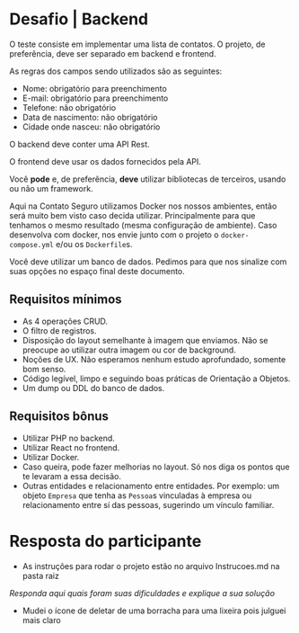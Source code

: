 # Desafio | Backend

O teste consiste em implementar uma lista de contatos. O projeto, de preferência, deve ser separado em backend e frontend.

As regras dos campos sendo utilizados são as seguintes:
- Nome: obrigatório para preenchimento
- E-mail: obrigatório para preenchimento
- Telefone: não obrigatório
- Data de nascimento: não obrigatório
- Cidade onde nasceu: não obrigatório

O backend deve conter uma API Rest.

O frontend deve usar os dados fornecidos pela API.

Você **pode** e, de preferência, **deve** utilizar bibliotecas de terceiros, usando ou não um framework.

Aqui na Contato Seguro utilizamos Docker nos nossos ambientes, então será muito bem visto caso decida utilizar. Principalmente para que tenhamos o mesmo resultado (mesma configuração de ambiente). Caso desenvolva com docker, nos envie junto com o projeto o `docker-compose.yml` e/ou os `Dockerfile`s.

Você deve utilizar um banco de dados. Pedimos para que nos sinalize com suas opções no espaço final deste documento.

## Requisitos mínimos
- As 4 operações CRUD.
- O filtro de registros.
- Disposição do layout semelhante à imagem que enviamos. Não se preocupe ao utilizar outra imagem ou cor de background.
- Noções de UX. Não esperamos nenhum estudo aprofundado, somente bom senso.
- Código legível, limpo e seguindo boas práticas de Orientação a Objetos.
- Um dump ou DDL do banco de dados.

## Requisitos bônus
- Utilizar PHP no backend.
- Utilizar React no frontend.
- Utilizar Docker.
- Caso queira, pode fazer melhorias no layout. Só nos diga os pontos que te levaram a essa decisão.
- Outras entidades e relacionamento entre entidades. Por exemplo: um objeto `Empresa` que tenha as `Pessoa`s vinculadas à empresa ou relacionamento entre sí das pessoas, sugerindo um vínculo familiar.

# Resposta do participante

- As instruções para rodar o projeto estão no arquivo Instrucoes.md na pasta raiz

_Responda aqui quais foram suas dificuldades e explique a sua solução_
- Mudei o ícone de deletar de uma borracha para uma lixeira pois julguei mais claro